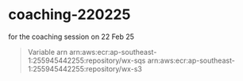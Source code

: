 # coaching-220225
for the coaching session on 22 Feb 25

> Variable arn
arn:aws:ecr:ap-southeast-1:255945442255:repository/wx-sqs
arn:aws:ecr:ap-southeast-1:255945442255:repository/wx-s3